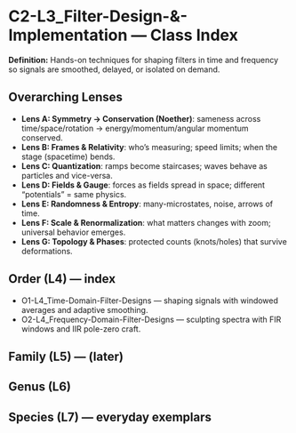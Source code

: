 # C2-L3_Filter-Design-&-Implementation — Class Index
**Definition:** Hands-on techniques for shaping filters in time and frequency so signals are smoothed, delayed, or isolated on demand.
## Overarching Lenses

- **Lens A: Symmetry -> Conservation (Noether)**: sameness across time/space/rotation → energy/momentum/angular momentum conserved.
- **Lens B: Frames & Relativity**: who’s measuring; speed limits; when the stage (spacetime) bends.
- **Lens C: Quantization**: ramps become staircases; waves behave as particles and vice-versa.
- **Lens D: Fields & Gauge**: forces as fields spread in space; different “potentials” = same physics.
- **Lens E: Randomness & Entropy**: many-microstates, noise, arrows of time.
- **Lens F: Scale & Renormalization**: what matters changes with zoom; universal behavior emerges.
- **Lens G: Topology & Phases**: protected counts (knots/holes) that survive deformations.

## Order (L4) — index
- O1-L4_Time-Domain-Filter-Designs — shaping signals with windowed averages and adaptive smoothing.
- O2-L4_Frequency-Domain-Filter-Designs — sculpting spectra with FIR windows and IIR pole-zero craft.
## Family (L5) — (later)
## Genus (L6)
## Species (L7) — everyday exemplars
